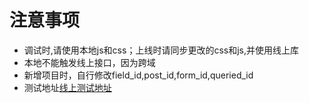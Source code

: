 
# 注意事项

- 调试时,请使用本地js和css；上线时请同步更改的css和js,并使用线上库
- 本地不能触发线上接口，因为跨域
- 新增项目时，自行修改field_id,post_id,form_id,queried_id
- 测试地址[线上测试地址](https://unecklace.com/test-page-by-kakarot-20220221)